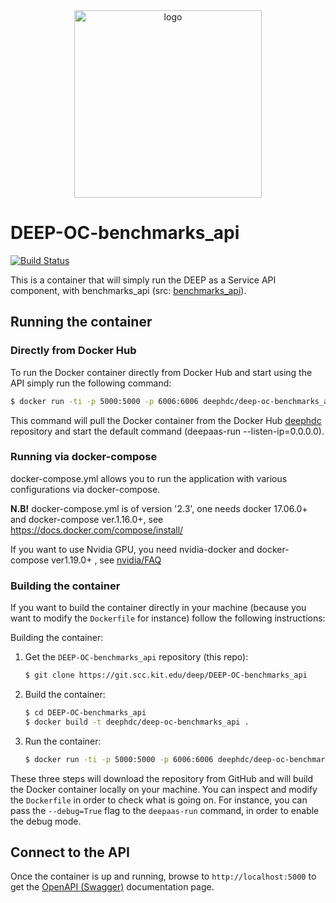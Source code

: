 <div align="center">
<img src="https://marketplace.deep-hybrid-datacloud.eu/images/logo-deep.png" alt="logo" width="300"/>
</div>

# DEEP-OC-benchmarks_api

[![Build Status](https://jenkins.indigo-datacloud.eu:8080/buildStatus/icon?job=Pipeline-as-code/DEEP-OC-org/DEEP-OC-benchmarks_api/master)](https://jenkins.indigo-datacloud.eu:8080/job/Pipeline-as-code/job/DEEP-OC-org/job/DEEP-OC-benchmarks_api/job/master)

This is a container that will simply run the DEEP as a Service API component,
with benchmarks_api (src: [benchmarks_api](https://git.scc.kit.edu/deep/benchmarks_api)).

    
## Running the container

### Directly from Docker Hub

To run the Docker container directly from Docker Hub and start using the API
simply run the following command:

```bash
$ docker run -ti -p 5000:5000 -p 6006:6006 deephdc/deep-oc-benchmarks_api
```

This command will pull the Docker container from the Docker Hub
[deephdc](https://hub.docker.com/u/deephdc/) repository and start the default command (deepaas-run --listen-ip=0.0.0.0).

### Running via docker-compose

docker-compose.yml allows you to run the application with various configurations via docker-compose.

**N.B!** docker-compose.yml is of version '2.3', one needs docker 17.06.0+ and docker-compose ver.1.16.0+, see https://docs.docker.com/compose/install/

If you want to use Nvidia GPU, you need nvidia-docker and docker-compose ver1.19.0+ , see [nvidia/FAQ](https://github.com/NVIDIA/nvidia-docker/wiki/Frequently-Asked-Questions#do-you-support-docker-compose)


### Building the container

If you want to build the container directly in your machine (because you want
to modify the `Dockerfile` for instance) follow the following instructions:

Building the container:

1. Get the `DEEP-OC-benchmarks_api` repository (this repo):

    ```bash
    $ git clone https://git.scc.kit.edu/deep/DEEP-OC-benchmarks_api
    ```

2. Build the container:

    ```bash
    $ cd DEEP-OC-benchmarks_api
    $ docker build -t deephdc/deep-oc-benchmarks_api .
    ```

3. Run the container:

    ```bash
    $ docker run -ti -p 5000:5000 -p 6006:6006 deephdc/deep-oc-benchmarks_api
    ```

These three steps will download the repository from GitHub and will build the
Docker container locally on your machine. You can inspect and modify the
`Dockerfile` in order to check what is going on. For instance, you can pass the
`--debug=True` flag to the `deepaas-run` command, in order to enable the debug
mode.


## Connect to the API

Once the container is up and running, browse to `http://localhost:5000` to get
the [OpenAPI (Swagger)](https://www.openapis.org/) documentation page.
